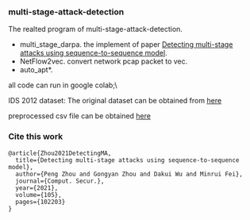 ### multi-stage-attack-detection
The realted program of multi-stage-attack-detection.
- multi_stage_darpa. the implement of paper [Detecting multi-stage attacks using sequence-to-sequence model](https://www.sciencedirect.com/science/article/pii/S0167404821000274).
- NetFlow2vec. convert network pcap packet to vec.
- auto_apt*. 


all code can run in google colab;\

IDS 2012 dataset:
The original dataset can be obtained from [here](https://www.unb.ca/cic/datasets/ids.html)

preprocessed csv file can be obtained [here](https://drive.google.com/file/d/1fbkf9Z5cDJrmlRTF3uiaqYEbSGPl12z9/view?usp=sharing)


### Cite this work
```
@article{Zhou2021DetectingMA,
  title={Detecting multi-stage attacks using sequence-to-sequence model},
  author={Peng Zhou and Gongyan Zhou and Dakui Wu and Minrui Fei},
  journal={Comput. Secur.},
  year={2021},
  volume={105},
  pages={102203}
}
```
